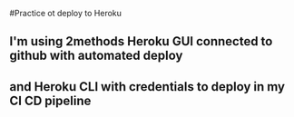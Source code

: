 #Practice ot deploy to Heroku
## I'm using 2methods Heroku GUI connected to github with automated deploy
## and Heroku CLI with credentials to deploy in my CI CD pipeline
